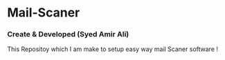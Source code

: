# Mail-Scaner
### Create & Developed (Syed Amir Ali)
This Repositoy which I am make to setup easy way mail Scaner software !
